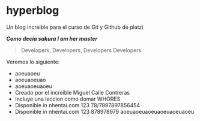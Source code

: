 # hyperblog
Un blog increible para el curso de Git y Github de platzi

***Como decia sakura I am her master***

>Developers, Developers, Developers
>Developers 

Veremos lo siguiente:
* aoeuaoeu
* aoeuaoeuao
* aoeuaoeuaoeu
* Creado por el increible Miguel Calle Contreras
* Incluye una leccion como domar WHORES
* Disponible in nhentai.com 123 78/7897897856454
* Disponible in nhentai.com 123 878978979 aoeuaoeuaoeuaoeuaoeuaoeu
